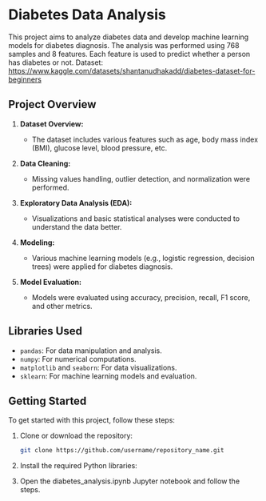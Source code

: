 # Diabetes Data Analysis

This project aims to analyze diabetes data and develop machine learning models for diabetes diagnosis. The analysis was performed using 768 samples and 8 features. Each feature is used to predict whether a person has diabetes or not.
Dataset: https://www.kaggle.com/datasets/shantanudhakadd/diabetes-dataset-for-beginners

## Project Overview

1. **Dataset Overview:**
   - The dataset includes various features such as age, body mass index (BMI), glucose level, blood pressure, etc.

2. **Data Cleaning:**
   - Missing values handling, outlier detection, and normalization were performed.

3. **Exploratory Data Analysis (EDA):**
   - Visualizations and basic statistical analyses were conducted to understand the data better.

4. **Modeling:**
   - Various machine learning models (e.g., logistic regression, decision trees) were applied for diabetes diagnosis.

5. **Model Evaluation:**
   - Models were evaluated using accuracy, precision, recall, F1 score, and other metrics.

## Libraries Used

- `pandas`: For data manipulation and analysis.
- `numpy`: For numerical computations.
- `matplotlib` and `seaborn`: For data visualizations.
- `sklearn`: For machine learning models and evaluation.

## Getting Started

To get started with this project, follow these steps:

1. Clone or download the repository:

   ```bash
   git clone https://github.com/username/repository_name.git
   ```
2. Install the required Python libraries:

3. Open the diabetes_analysis.ipynb Jupyter notebook and follow the steps.
